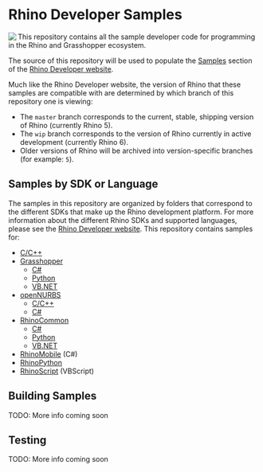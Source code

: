 # Rhino Developer Samples

<img align="left" src="https://github.com/mcneel/developer-rhino3d-com/blob/master/images/dev-logo-rhino-small.png">

This repository contains all the sample developer code for programming in the Rhino and Grasshopper ecosystem.

The source of this repository will be used to populate the [Samples](http://developer.rhino3d.com/samples/) section of the [Rhino Developer website](http://developer.rhino3d.com/).

Much like the Rhino Developer website, the version of Rhino that these samples are compatible with are determined by which branch of this repository one is viewing:

- The `master` branch corresponds to the current, stable, shipping version of Rhino (currently Rhino 5).
- The `wip` branch corresponds to the version of Rhino currently in active development (currently Rhino 6).
- Older versions of Rhino will be archived into version-specific branches (for example: `5`).

## Samples by SDK or Language

The samples in this repository are organized by folders that correspond to the different SDKs that make up the Rhino development platform.  For more information about the different Rhino SDKs and supported languages, please see the [Rhino Developer website](http://developer.rhino3d.com/).  This repository contains samples for:

- [C/C++](cpp)
- [Grasshopper](grasshopper)
  - [C#](grasshopper/cs)
  - [Python](grasshopper/py)
  - [VB.NET](grasshopper/vb)
- [openNURBS](opennurbs)
  - [C/C++](opennurbs/cpp)
  - [C#](opennurbs/cs)
- [RhinoCommon](rhinocommon)
  - [C#](rhinocommon/cs)
  - [Python](rhinocommon/py)
  - [VB.NET](rhinocommon/vb)
- [RhinoMobile](rhinomobile) (C#)
- [RhinoPython](rhinopython)
- [RhinoScript](rhinoscript) (VBScript)

## Building Samples

TODO: More info coming soon

## Testing

TODO: More info coming soon
